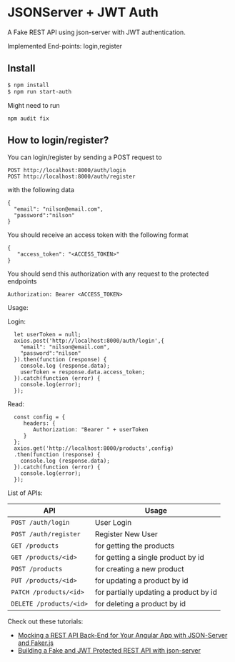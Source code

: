 # JSONServer + JWT Auth

A Fake REST API using json-server with JWT authentication. 

Implemented End-points: login,register

## Install

```bash
$ npm install
$ npm run start-auth
```

Might need to run
```
npm audit fix
```

## How to login/register?

You can login/register by sending a POST request to

```
POST http://localhost:8000/auth/login
POST http://localhost:8000/auth/register
```
with the following data 

```
{
  "email": "nilson@email.com",
  "password":"nilson"
}
```

You should receive an access token with the following format 

```
{
   "access_token": "<ACCESS_TOKEN>"
}
```


You should send this authorization with any request to the protected endpoints

```
Authorization: Bearer <ACCESS_TOKEN>
```

Usage:

Login:
```
  let userToken = null;
  axios.post('http://localhost:8000/auth/login',{
    "email": "nilson@email.com",
    "password":"nilson"
  }).then(function (response) {
    console.log (response.data);
    userToken = response.data.access_token;
  }).catch(function (error) {
    console.log(error);
  });
```

Read:
```
  const config = {
     headers: {
        Authorization: "Bearer " + userToken
     }
  };
  axios.get('http://localhost:8000/products',config)
  .then(function (response) {
    console.log (response.data);
  }).catch(function (error) {
    console.log(error);
  });
```

List of APIs:

| API | Usage |
| --- | --- |
| `POST /auth/login` | User Login |
| `POST /auth/register` | Register New User |
| `GET /products` | for getting the products |
| `GET /products/<id>` | for getting a single product by id |
| `POST /products` | for creating a new product |
| `PUT /products/<id>` | for updating a product by id |
| `PATCH /products/<id>` | for partially updating a product by id |
| `DELETE /products/<id>` | for deleting a product by id |


Check out these tutorials:

- [Mocking a REST API Back-End for Your Angular App with JSON-Server and Faker.js](https://www.techiediaries.com/angular-mock-backend)
- [Building a Fake and JWT Protected REST API with json-server](https://www.techiediaries.com/fake-api-jwt-json-server)



